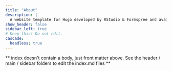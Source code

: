 ```yaml
---
title: "About"
description: |
  A website template for Hugo developed by RStudio & Formspree and available for free.
show_header: false
sidebar_left: true
# Keep this! Do not edit.
cascade:
  headless: true
---
```


** index doesn't contain a body, just front matter above.
See the header / main / sidebar folders to edit the index.md files **